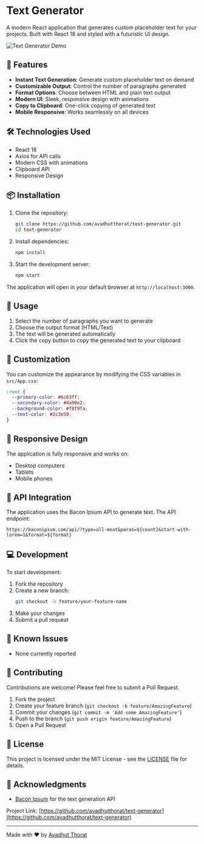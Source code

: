 # Text Generator

A modern React application that generates custom placeholder text for your projects. Built with React 18 and styled with a futuristic UI design.

![Text Generator Demo](public/demo.gif)

## 🚀 Features

- **Instant Text Generation**: Generate custom placeholder text on demand
- **Customizable Output**: Control the number of paragraphs generated
- **Format Options**: Choose between HTML and plain text output
- **Modern UI**: Sleek, responsive design with animations
- **Copy to Clipboard**: One-click copying of generated text
- **Mobile Responsive**: Works seamlessly on all devices

## 🛠️ Technologies Used

- React 18
- Axios for API calls
- Modern CSS with animations
- Clipboard API
- Responsive Design

## 📦 Installation

1. Clone the repository:

   ```bash
   git clone https://github.com/avadhutthorat/text-generator.git
   cd text-generator
   ```

2. Install dependencies:

   ```bash
   npm install
   ```

3. Start the development server:
   ```bash
   npm start
   ```

The application will open in your default browser at `http://localhost:3000`.

## 🔧 Usage

1. Select the number of paragraphs you want to generate
2. Choose the output format (HTML/Text)
3. The text will be generated automatically
4. Click the copy button to copy the generated text to your clipboard

## 🎨 Customization

You can customize the appearance by modifying the CSS variables in `src/App.css`:

```css
:root {
  --primary-color: #6c63ff;
  --secondary-color: #4a90e2;
  --background-color: #f8f9fa;
  --text-color: #2c3e50;
}
```

## 📱 Responsive Design

The application is fully responsive and works on:

- Desktop computers
- Tablets
- Mobile phones

## 🔄 API Integration

The application uses the Bacon Ipsum API to generate text. The API endpoint:

```
https://baconipsum.com/api/?type=all-meat&paras=${count}&start-with-lorem=1&format=${format}
```

## 💻 Development

To start development:

1. Fork the repository
2. Create a new branch:
   ```bash
   git checkout -b feature/your-feature-name
   ```
3. Make your changes
4. Submit a pull request

## 🐛 Known Issues

- None currently reported

## 🤝 Contributing

Contributions are welcome! Please feel free to submit a Pull Request.

1. Fork the project
2. Create your feature branch (`git checkout -b feature/AmazingFeature`)
3. Commit your changes (`git commit -m 'Add some AmazingFeature'`)
4. Push to the branch (`git push origin feature/AmazingFeature`)
5. Open a Pull Request

## 📄 License

This project is licensed under the MIT License - see the [LICENSE](LICENSE) file for details.

## 👏 Acknowledgments

- [Bacon Ipsum](https://baconipsum.com/) for the text generation API

Project Link: [https://github.com/avadhutthorat/text-generator](https://github.com/avadhutthorat/text-generator)

---

Made with ❤️ by [Avadhut Thorat](https://github.com/avadhutthorat)
